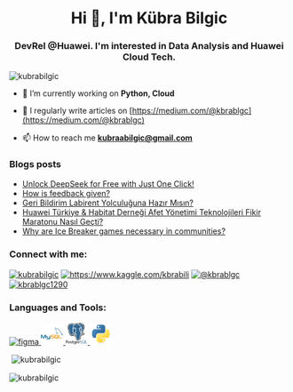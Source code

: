 <h1 align="center">Hi 👋, I'm Kübra Bilgic</h1>
<h3 align="center">DevRel @Huawei. I'm interested in Data Analysis and Huawei Cloud Tech.</h3>

<p align="left"> <img src="https://komarev.com/ghpvc/?username=kubrabilgic&label=Profile%20views&color=0e75b6&style=flat" alt="kubrabilgic" /> </p>

- 🔭 I’m currently working on **Python, Cloud**

- 📝 I regularly write articles on [https://medium.com/@kbrablgc](https://medium.com/@kbrablgc)

- 📫 How to reach me **kubraabilgic@gmail.com**

### Blogs posts
<!-- BLOG-POST-LIST:START -->
- [Unlock DeepSeek for Free with Just One Click!](https://medium.com/huawei-developers/unlock-deepseek-for-free-with-just-one-click-70e072e61767?source=rss-de92bb5b20a9------2)
- [How is feedback given?](https://medium.com/huawei-developers/how-is-feedback-given-5486f28560f1?source=rss-de92bb5b20a9------2)
- [Geri Bildirim Labirent Yolculuğuna Hazır Mısın?](https://medium.com/huawei-developers-tr/geri-bildirim-labirent-yolculu%C4%9Funa-haz%C4%B1r-m%C4%B1s%C4%B1n-a55ae0bcdfa8?source=rss-de92bb5b20a9------2)
- [Huawei Türkiye &amp; Habitat Derneği Afet Yönetimi Teknolojileri Fikir Maratonu Nasıl Geçti?](https://medium.com/huawei-developers-tr/huawei-t%C3%BCrkiye-habitat-derne%C4%9Fi-afet-y%C3%B6netimi-teknolojileri-fikir-maratonu-nas%C4%B1l-ge%C3%A7ti-c36459500ea2?source=rss-de92bb5b20a9------2)
- [Why are Ice Breaker games necessary in communities?](https://medium.com/huawei-developers/why-are-ice-breaker-games-necessary-in-communities-5a44cbcd6a6f?source=rss-de92bb5b20a9------2)
<!-- BLOG-POST-LIST:END -->

<h3 align="left">Connect with me:</h3>
<p align="left">
<a href="https://linkedin.com/in/kubrabilgic" target="blank"><img align="center" src="https://raw.githubusercontent.com/rahuldkjain/github-profile-readme-generator/master/src/images/icons/Social/linked-in-alt.svg" alt="kubrabilgic" height="30" width="40" /></a>
<a href="https://www.kaggle.com/kbrabili" target="blank"><img align="center" src="https://raw.githubusercontent.com/rahuldkjain/github-profile-readme-generator/master/src/images/icons/Social/kaggle.svg" alt="https://www.kaggle.com/kbrabili" height="30" width="40" /></a>
<a href="https://medium.com/@kbrablgc" target="blank"><img align="center" src="https://raw.githubusercontent.com/rahuldkjain/github-profile-readme-generator/master/src/images/icons/Social/medium.svg" alt="@kbrablgc" height="30" width="40" /></a>
<a href="https://www.hackerrank.com/kbrablgc1290" target="blank"><img align="center" src="https://raw.githubusercontent.com/rahuldkjain/github-profile-readme-generator/master/src/images/icons/Social/hackerrank.svg" alt="kbrablgc1290" height="30" width="40" /></a>
</p>

<h3 align="left">Languages and Tools:</h3>
<p align="left"> <a href="https://www.figma.com/" target="_blank" rel="noreferrer"> <img src="https://www.vectorlogo.zone/logos/figma/figma-icon.svg" alt="figma" width="40" height="40"/> </a> <a href="https://www.mysql.com/" target="_blank" rel="noreferrer"> <img src="https://raw.githubusercontent.com/devicons/devicon/master/icons/mysql/mysql-original-wordmark.svg" alt="mysql" width="40" height="40"/> </a> <a href="https://www.postgresql.org" target="_blank" rel="noreferrer"> <img src="https://raw.githubusercontent.com/devicons/devicon/master/icons/postgresql/postgresql-original-wordmark.svg" alt="postgresql" width="40" height="40"/> </a> <a href="https://www.python.org" target="_blank" rel="noreferrer"> <img src="https://raw.githubusercontent.com/devicons/devicon/master/icons/python/python-original.svg" alt="python" width="40" height="40"/> </a> </p>

<p>&nbsp;<img align="center" src="https://github-readme-stats.vercel.app/api?username=kubrabilgic&show_icons=true&locale=en" alt="kubrabilgic" /></p>

<p><img align="center" src="https://github-readme-streak-stats.herokuapp.com/?user=kubrabilgic&" alt="kubrabilgic" /></p>
